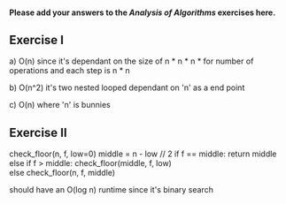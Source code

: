 #### Please add your answers to the ***Analysis of  Algorithms*** exercises here.

## Exercise I

a)
O(n) since it's dependant on the size of n * n * n * for number of operations and each step is n * n

b)
O(n^2) it's two nested looped dependant on 'n' as a end point

c)
O(n) where 'n' is bunnies
## Exercise II

<!-- this will change the length of n in binary search fashion adjusting to middle as needed -->
check_floor(n, f, low=0)
    middle = n - low // 2
    if f == middle:
        return middle
    else if f > middle:
        check_floor(middle, f, low)    
    else 
        check_floor(n, f, middle)

should have an O(log n) runtime since it's binary search